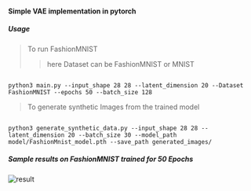 #### Simple VAE implementation in pytorch 

##### Usage
> To run FashionMNIST
> > here Dataset can be FashionMNIST or MNIST
<pre><code>
python3 main.py --input_shape 28 28 --latent_dimension 20 --Dataset FashionMNIST --epochs 50 --batch_size 128
</code></pre>

> To generate synthetic Images from the trained model
<pre><code>
python3 generate_synthetic_data.py --input_shape 28 28 --latent_dimension 20 --batch_size 30 --model_path model/FashionMnist_model.pth --save_path generated_images/
</code></pre>
##### Sample results on FashionMNIST trained for 50 Epochs
![result](https://user-images.githubusercontent.com/39008190/119038179-727c0a80-b9d0-11eb-854b-8ac92c50d27c.jpeg)

